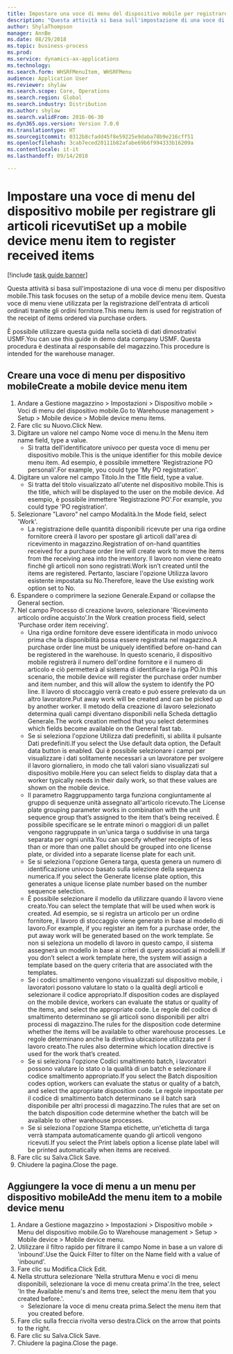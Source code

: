 ```yaml
--- 
title: Impostare una voce di menu del dispositivo mobile per registrare gli articoli ricevuti
description: "Questa attività si basa sull'impostazione di una voce di menu per dispositivo mobile."
author: ShylaThompson
manager: AnnBe
ms.date: 08/29/2018
ms.topic: business-process
ms.prod: 
ms.service: dynamics-ax-applications
ms.technology: 
ms.search.form: WHSRFMenuItem, WHSRFMenu
audience: Application User
ms.reviewer: shylaw
ms.search.scope: Core, Operations
ms.search.region: Global
ms.search.industry: Distribution
ms.author: shylaw
ms.search.validFrom: 2016-06-30
ms.dyn365.ops.version: Version 7.0.0
ms.translationtype: HT
ms.sourcegitcommit: 0312b8cfadd45f8e59225e9daba78b9e216cff51
ms.openlocfilehash: 3cab7eced20111b82afabe69b6f994333b16209a
ms.contentlocale: it-it
ms.lasthandoff: 09/14/2018

---
```

# <a name="set-up-a-mobile-device-menu-item-to-register-received-items"></a><span data-ttu-id="0e952-103">Impostare una voce di menu del dispositivo mobile per registrare gli articoli ricevuti</span><span class="sxs-lookup"><span data-stu-id="0e952-103">Set up a mobile device menu item to register received items</span></span>

[!include [task guide banner](../../includes/task-guide-banner.md)]

<span data-ttu-id="0e952-104">Questa attività si basa sull'impostazione di una voce di menu per dispositivo mobile.</span><span class="sxs-lookup"><span data-stu-id="0e952-104">This task focuses on the setup of a mobile device menu item.</span></span> <span data-ttu-id="0e952-105">Questa voce di menu viene utilizzata per la registrazione dell'entrata di articoli ordinati tramite gli ordini fornitore.</span><span class="sxs-lookup"><span data-stu-id="0e952-105">This menu item is used for registration of the receipt of items ordered via purchase orders.</span></span> 

<span data-ttu-id="0e952-106">È possibile utilizzare questa guida nella società di dati dimostrativi USMF.</span><span class="sxs-lookup"><span data-stu-id="0e952-106">You can use this guide in demo data company USMF.</span></span> <span data-ttu-id="0e952-107">Questa procedura è destinata al responsabile del magazzino.</span><span class="sxs-lookup"><span data-stu-id="0e952-107">This procedure is intended for the warehouse manager.</span></span>


## <a name="create-a-mobile-device-menu-item"></a><span data-ttu-id="0e952-108">Creare una voce di menu per dispositivo mobile</span><span class="sxs-lookup"><span data-stu-id="0e952-108">Create a mobile device menu item</span></span>
1. <span data-ttu-id="0e952-109">Andare a Gestione magazzino > Impostazioni > Dispositivo mobile > Voci di menu del dispositivo mobile.</span><span class="sxs-lookup"><span data-stu-id="0e952-109">Go to Warehouse management > Setup > Mobile device > Mobile device menu items.</span></span>
2. <span data-ttu-id="0e952-110">Fare clic su Nuovo.</span><span class="sxs-lookup"><span data-stu-id="0e952-110">Click New.</span></span>
3. <span data-ttu-id="0e952-111">Digitare un valore nel campo Nome voce di menu.</span><span class="sxs-lookup"><span data-stu-id="0e952-111">In the Menu item name field, type a value.</span></span>
    * <span data-ttu-id="0e952-112">Si tratta dell'identificatore univoco per questa voce di menu per dispositivo mobile.</span><span class="sxs-lookup"><span data-stu-id="0e952-112">This is the unique identifier for this mobile device menu item.</span></span> <span data-ttu-id="0e952-113">Ad esempio, è possibile immettere 'Registrazione PO personali'.</span><span class="sxs-lookup"><span data-stu-id="0e952-113">For example, you could type 'My PO registration'.</span></span>  
4. <span data-ttu-id="0e952-114">Digitare un valore nel campo Titolo.</span><span class="sxs-lookup"><span data-stu-id="0e952-114">In the Title field, type a value.</span></span>
    * <span data-ttu-id="0e952-115">Si tratta del titolo visualizzato all'utente nel dispositivo mobile.</span><span class="sxs-lookup"><span data-stu-id="0e952-115">This is the title, which will be displayed to the user on the mobile device.</span></span> <span data-ttu-id="0e952-116">Ad esempio, è possibile immettere 'Registrazione PO'.</span><span class="sxs-lookup"><span data-stu-id="0e952-116">For example, you could type 'PO registration'.</span></span>  
5. <span data-ttu-id="0e952-117">Selezionare "Lavoro" nel campo Modalità.</span><span class="sxs-lookup"><span data-stu-id="0e952-117">In the Mode field, select 'Work'.</span></span>
    * <span data-ttu-id="0e952-118">La registrazione delle quantità disponibili ricevute per una riga ordine fornitore creerà il lavoro per spostare gli articoli dall'area di ricevimento in magazzino.</span><span class="sxs-lookup"><span data-stu-id="0e952-118">Registration of on-hand quantities received for a purchase order line will create work to move the items from the receiving area into the inventory.</span></span> <span data-ttu-id="0e952-119">Il lavoro non viene creato finché gli articoli non sono registrati.</span><span class="sxs-lookup"><span data-stu-id="0e952-119">Work isn’t created until the items are registered.</span></span>  <span data-ttu-id="0e952-120">Pertanto, lasciare l'opzione Utilizza lavoro esistente impostata su No.</span><span class="sxs-lookup"><span data-stu-id="0e952-120">Therefore, leave the Use existing work option set to No.</span></span>  
6. <span data-ttu-id="0e952-121">Espandere o comprimere la sezione Generale.</span><span class="sxs-lookup"><span data-stu-id="0e952-121">Expand or collapse the General section.</span></span>
7. <span data-ttu-id="0e952-122">Nel campo Processo di creazione lavoro, selezionare 'Ricevimento articolo ordine acquisto'.</span><span class="sxs-lookup"><span data-stu-id="0e952-122">In the Work creation process field, select 'Purchase order item receiving'.</span></span>
    * <span data-ttu-id="0e952-123">Una riga ordine fornitore deve essere identificata in modo univoco prima che la disponibilità possa essere registrata nel magazzino.</span><span class="sxs-lookup"><span data-stu-id="0e952-123">A purchase order line must be uniquely identified before on-hand can be registered in the warehouse.</span></span> <span data-ttu-id="0e952-124">In questo scenario, il dispositivo mobile registrerà il numero dell'ordine fornitore e il numero di articolo e ciò permetterà al sistema di identificare la riga PO.</span><span class="sxs-lookup"><span data-stu-id="0e952-124">In this scenario, the mobile device will register the purchase order number and item number, and this will allow the system to identify the PO line.</span></span> <span data-ttu-id="0e952-125">Il lavoro di stoccaggio verrà creato e può essere prelevato da un altro lavoratore.</span><span class="sxs-lookup"><span data-stu-id="0e952-125">Put away work will be created and can be picked up by another worker.</span></span>    <span data-ttu-id="0e952-126">Il metodo della creazione di lavoro selezionato determina quali campi diventano disponibili nella Scheda dettaglio Generale.</span><span class="sxs-lookup"><span data-stu-id="0e952-126">The work creation method that you select determines which fields become available on the General fast tab.</span></span>  
    * <span data-ttu-id="0e952-127">Se si seleziona l'opzione Utilizza dati predefiniti, si abilita il pulsante Dati predefiniti.</span><span class="sxs-lookup"><span data-stu-id="0e952-127">If you select the Use default data option, the Default data button is enabled.</span></span> <span data-ttu-id="0e952-128">Qui è possibile selezionare i campi per visualizzare i dati solitamente necessari a un lavoratore per svolgere il lavoro giornaliero, in modo che tali valori siano visualizzati sul dispositivo mobile.</span><span class="sxs-lookup"><span data-stu-id="0e952-128">Here you can select fields to display data that a worker typically needs in their daily work, so that these values are shown on the mobile device.</span></span>  
    * <span data-ttu-id="0e952-129">Il parametro Raggruppamento targa funziona congiuntamente al gruppo di sequenze unità assegnato all'articolo ricevuto.</span><span class="sxs-lookup"><span data-stu-id="0e952-129">The License plate grouping parameter  works in combination with the unit sequence group that’s assigned to the item that’s being received.</span></span> <span data-ttu-id="0e952-130">È possibile specificare se le entrate minori o maggiori di un pallet vengono raggruppate in un'unica targa o suddivise in una targa separata per ogni unità.</span><span class="sxs-lookup"><span data-stu-id="0e952-130">You can specify whether receipts of less than or more than one pallet should be grouped into one license plate, or divided into a separate license plate for each unit.</span></span>  
    * <span data-ttu-id="0e952-131">Se si seleziona l'opzione Genera targa, questa genera un numero di identificazione univoco basato sulla selezione della sequenza numerica.</span><span class="sxs-lookup"><span data-stu-id="0e952-131">If you select the Generate license plate  option, this generates a unique license plate number based on the number sequence selection.</span></span>   
    * <span data-ttu-id="0e952-132">È possibile selezionare il modello da utilizzare quando il lavoro viene creato.</span><span class="sxs-lookup"><span data-stu-id="0e952-132">You can select the template that will be used when work is created.</span></span> <span data-ttu-id="0e952-133">Ad esempio, se si registra un articolo per un ordine fornitore, il lavoro di stoccaggio viene generato in base al modello di lavoro.</span><span class="sxs-lookup"><span data-stu-id="0e952-133">For example, if you register an item for a purchase order, the put away work will be generated based on the work template.</span></span> <span data-ttu-id="0e952-134">Se non si seleziona un modello di lavoro in questo campo, il sistema assegnerà un modello in base ai criteri di query associati ai modelli.</span><span class="sxs-lookup"><span data-stu-id="0e952-134">If you don’t select a work template here, the system will assign a template based on the query criteria that are associated with the templates.</span></span>  
    * <span data-ttu-id="0e952-135">Se i codici smaltimento vengono visualizzati sul dispositivo mobile, i lavoratori possono valutare lo stato o la qualità degli articoli e selezionare il codice appropriato.</span><span class="sxs-lookup"><span data-stu-id="0e952-135">If disposition codes are displayed on the mobile device, workers can evaluate the status or quality of the items, and select the appropriate code.</span></span> <span data-ttu-id="0e952-136">Le regole del codice di smaltimento determinano se gli articoli sono disponibili per altri processi di magazzino.</span><span class="sxs-lookup"><span data-stu-id="0e952-136">The rules for  the disposition code determine whether the items will be available to other warehouse processes.</span></span> <span data-ttu-id="0e952-137">Le regole determinano anche la direttiva ubicazione utilizzata per il lavoro creato.</span><span class="sxs-lookup"><span data-stu-id="0e952-137">The rules also determine which location directive is used for the work that’s created.</span></span>   
    * <span data-ttu-id="0e952-138">Se si seleziona l'opzione Codici smaltimento batch, i lavoratori possono valutare lo stato o la qualità di un batch e selezionare il codice smaltimento appropriato.</span><span class="sxs-lookup"><span data-stu-id="0e952-138">If you select the Batch disposition codes option, workers can evaluate the status or quality of a batch, and select the appropriate disposition code.</span></span>  <span data-ttu-id="0e952-139">Le regole impostate per il codice di smaltimento batch determinano se il batch sarà disponibile per altri processi di magazzino.</span><span class="sxs-lookup"><span data-stu-id="0e952-139">The rules that are set on the batch disposition code determine whether the batch will be available to other warehouse processes.</span></span>  
    * <span data-ttu-id="0e952-140">Se si seleziona l'opzione Stampa etichette, un'etichetta di targa verrà stampata automaticamente quando gli articoli vengono ricevuti.</span><span class="sxs-lookup"><span data-stu-id="0e952-140">If you select the Print labels option a license plate label will be printed automatically when items are received.</span></span>  
8. <span data-ttu-id="0e952-141">Fare clic su Salva.</span><span class="sxs-lookup"><span data-stu-id="0e952-141">Click Save.</span></span>
9. <span data-ttu-id="0e952-142">Chiudere la pagina.</span><span class="sxs-lookup"><span data-stu-id="0e952-142">Close the page.</span></span>

## <a name="add-the-menu-item-to-a-mobile-device-menu"></a><span data-ttu-id="0e952-143">Aggiungere la voce di menu a un menu per dispositivo mobile</span><span class="sxs-lookup"><span data-stu-id="0e952-143">Add the menu item to a mobile device menu</span></span>
1. <span data-ttu-id="0e952-144">Andare a Gestione magazzino > Impostazioni > Dispositivo mobile > Menu del dispositivo mobile.</span><span class="sxs-lookup"><span data-stu-id="0e952-144">Go to Warehouse management > Setup > Mobile device > Mobile device menu.</span></span>
2. <span data-ttu-id="0e952-145">Utilizzare il filtro rapido per filtrare il campo Nome in base a un valore di 'inbound'.</span><span class="sxs-lookup"><span data-stu-id="0e952-145">Use the Quick Filter to filter on the Name field with a value of 'inbound'.</span></span>
3. <span data-ttu-id="0e952-146">Fare clic su Modifica.</span><span class="sxs-lookup"><span data-stu-id="0e952-146">Click Edit.</span></span>
4. <span data-ttu-id="0e952-147">Nella struttura selezionare 'Nella struttura Menu e voci di menu disponibili, selezionare la voce di menu creata prima'.</span><span class="sxs-lookup"><span data-stu-id="0e952-147">In the tree, select 'In the Available menu's and items tree, select the menu item that you created before.'.</span></span>
    * <span data-ttu-id="0e952-148">Selezionare la voce di menu creata prima.</span><span class="sxs-lookup"><span data-stu-id="0e952-148">Select the menu item that you created before.</span></span>  
5. <span data-ttu-id="0e952-149">Fare clic sulla freccia rivolta verso destra.</span><span class="sxs-lookup"><span data-stu-id="0e952-149">Click on the arrow that points to the right.</span></span>
6. <span data-ttu-id="0e952-150">Fare clic su Salva.</span><span class="sxs-lookup"><span data-stu-id="0e952-150">Click Save.</span></span>
7. <span data-ttu-id="0e952-151">Chiudere la pagina.</span><span class="sxs-lookup"><span data-stu-id="0e952-151">Close the page.</span></span>


